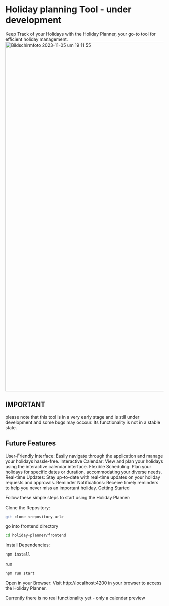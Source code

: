 # Holiday planning Tool - under development

Keep Track of your Holidays with the Holiday Planner, your go-to tool for efficient holiday management.
<img width="1107" alt="Bildschirm­foto 2023-11-05 um 19 11 55" src="https://github.com/Sandro9/Urlaubsplaner/assets/78750208/f7d91f23-f948-42cc-a68e-c3804f2ceae4">


## IMPORTANT
please note that this tool is in a very early stage and is still under development and some bugs may occour. Its functionality is not in a stable state.

## Future Features


User-Friendly Interface: Easily navigate through the application and manage your holidays hassle-free.
Interactive Calendar: View and plan your holidays using the interactive calendar interface.
Flexible Scheduling: Plan your holidays for specific dates or duration, accommodating your diverse needs.
Real-time Updates: Stay up-to-date with real-time updates on your holiday requests and approvals.
Reminder Notifications: Receive timely reminders to help you never miss an important holiday.
Getting Started

Follow these simple steps to start using the Holiday Planner:

Clone the Repository:
```bash
git clone <repository-url>
```

go into frontend directory
```bash
cd holiday-planner/frontend
```

Install Dependencies:
```bash
npm install
```

run 
```bash
npm run start
```

Open in your Browser:
Visit http://localhost:4200 in your browser to access the Holiday Planner.

Currently there is no real functionality yet - only a calendar preview

